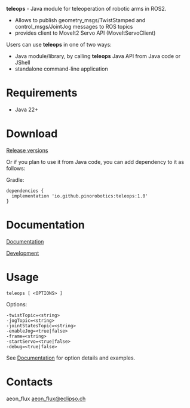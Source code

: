 **teleops** - Java module for teleoperation of robotic arms in ROS2.
- Allows to publish geometry_msgs/TwistStamped and control_msgs/JointJog messages to ROS topics
- provides client to MoveIt2 Servo API (MoveItServoClient)

Users can use **teleops** in one of two ways:
- Java module/library, by calling **teleops** Java API from Java code or JShell
- standalone command-line application

# Requirements

- Java 22+

# Download

[Release versions](teleops/release/CHANGELOG.md)

Or if you plan to use it from Java code, you can add dependency to it as follows:

Gradle:

```
dependencies {
  implementation 'io.github.pinorobotics:teleops:1.0'
}
```

# Documentation

[Documentation](http://pinoweb.freetzi.com/teleops)

[Development](DEVELOPMENT.md)

# Usage
```
teleops [ <OPTIONS> ]
```

Options:
```
-twistTopic=<string>
-jogTopic=<string>
-jointStatesTopic=<string>
-enableJog=<true|false>
-frame=<string>
-startServo=<true|false>
-debug=<true|false>
```

See [Documentation](http://pinoweb.freetzi.com/teleops) for option details and examples.

# Contacts

aeon_flux <aeon_flux@eclipso.ch>
